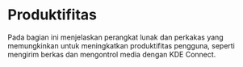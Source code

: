 # Produktifitas

Pada bagian ini menjelaskan perangkat lunak dan perkakas yang memungkinkan untuk meningkatkan produktifitas pengguna, seperti mengirim berkas dan mengontrol media dengan KDE Connect.
